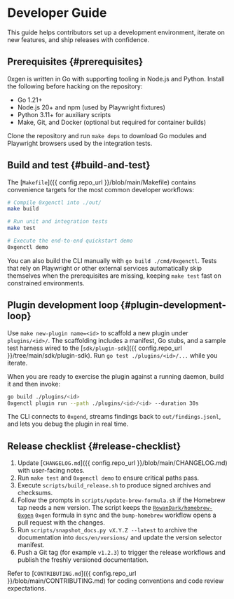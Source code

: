 # Developer Guide

This guide helps contributors set up a development environment, iterate on new
features, and ship releases with confidence.

## Prerequisites {#prerequisites}

0xgen is written in Go with supporting tooling in Node.js and Python. Install the
following before hacking on the repository:

- Go 1.21+
- Node.js 20+ and npm (used by Playwright fixtures)
- Python 3.11+ for auxiliary scripts
- Make, Git, and Docker (optional but required for container builds)

Clone the repository and run `make deps` to download Go modules and Playwright
browsers used by the integration tests.

## Build and test {#build-and-test}

The [`Makefile`]({{ config.repo_url }}/blob/main/Makefile) contains convenience targets for the most common
developer workflows:

```bash
# Compile 0xgenctl into ./out/
make build

# Run unit and integration tests
make test

# Execute the end-to-end quickstart demo
0xgenctl demo
```

You can also build the CLI manually with `go build ./cmd/0xgenctl`. Tests that rely on
Playwright or other external services automatically skip themselves when the
prerequisites are missing, keeping `make test` fast on constrained environments.

## Plugin development loop {#plugin-development-loop}

Use `make new-plugin name=<id>` to scaffold a new plugin under `plugins/<id>/`. The
scaffolding includes a manifest, Go stubs, and a sample test harness wired to the
[`sdk/plugin-sdk`]({{ config.repo_url }}/tree/main/sdk/plugin-sdk). Run `go test ./plugins/<id>/...` while you
iterate.

When you are ready to exercise the plugin against a running daemon, build it and then
invoke:

```bash
go build ./plugins/<id>
0xgenctl plugin run --path ./plugins/<id>/<id> --duration 30s
```

The CLI connects to `0xgend`, streams findings back to `out/findings.jsonl`, and lets
you debug the plugin in real time.

## Release checklist {#release-checklist}

1. Update [`CHANGELOG.md`]({{ config.repo_url }}/blob/main/CHANGELOG.md) with user-facing notes.
2. Run `make test` and `0xgenctl demo` to ensure critical paths pass.
3. Execute `scripts/build_release.sh` to produce signed archives and checksums.
4. Follow the prompts in `scripts/update-brew-formula.sh` if the Homebrew tap
   needs a new version. The script keeps the
   [`RowanDark/homebrew-0xgen`](https://github.com/RowanDark/homebrew-0xgen)
   `0xgen` formula in sync and the `bump-homebrew` workflow opens a pull request
   with the changes.
5. Run `scripts/snapshot_docs.py vX.Y.Z --latest` to archive the documentation
   into `docs/en/versions/` and update the version selector manifest.
6. Push a Git tag (for example `v1.2.3`) to trigger the release workflows and
   publish the freshly versioned documentation.

Refer to [`CONTRIBUTING.md`]({{ config.repo_url }}/blob/main/CONTRIBUTING.md) for coding conventions and code
review expectations.
